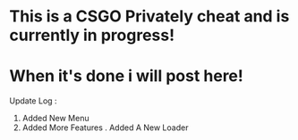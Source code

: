 # This is a CSGO Privately cheat and is currently in progress!
# When it's done i will post here!


Update Log :
1. Added New Menu
2. Added More Features
. Added A New Loader

